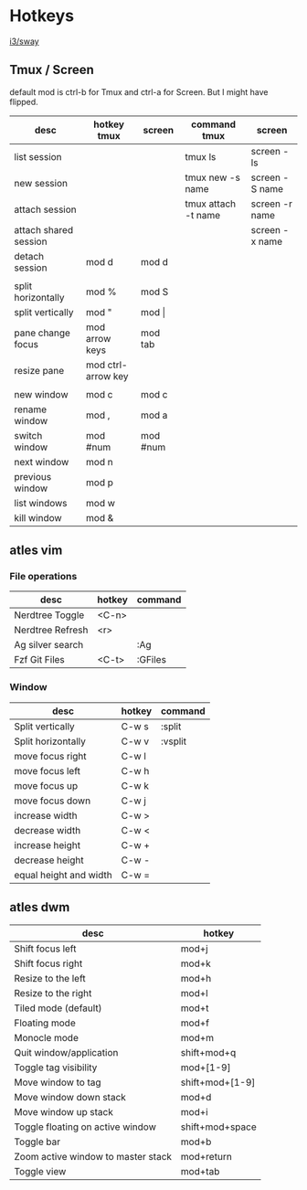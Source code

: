 # Hotkeys

[i3/sway](https://i3wm.org/docs/refcard.html)

## Tmux / Screen

default mod is ctrl-b for Tmux and ctrl-a for Screen. But I might have flipped.

| desc                  | hotkey tmux        | screen     | command tmux        | screen                |
| --------------------- | -------------------|----------- | --------------------|---------------------- |
| list session          |                    |            | tmux ls             | screen -ls            |
| new session           |                    |            | tmux new -s name    | screen -S name        |
| attach session        |                    |            | tmux attach -t name | screen -r name        |
| attach shared session |                    |            |                     | screen -x name        |
| detach session        | mod d              | mod d      |                     |                       |
|                       |                    |            |                     |                       |
| split horizontally    | mod %              | mod S      |                     |                       |
| split vertically      | mod "              | mod &#124; |                     |                       |
| pane change focus     | mod arrow keys     | mod tab    |                     |                       |
| resize pane           | mod ctrl-arrow key |            |                     |                       |
|                       |                    |            |                     |                       |
| new window            | mod c              | mod c      |                     |                       |
| rename window         | mod ,              | mod a      |                     |                       |
| switch window         | mod #num           | mod #num   |                     |                       |
| next window           | mod n              |            |                     |                       |
| previous window       | mod p              |            |                     |                       |
| list windows          | mod w              |            |                     |                       |
| kill window           | mod &              |            |                     |                       |

## atles vim

### File operations

| desc                 | hotkey   | command  |
| -------------------- | -------- | -------- |
| Nerdtree Toggle      | \<C-n\>  |          |
| Nerdtree Refresh     | \<r\>    |          |
| Ag silver search     |          | :Ag      |
| Fzf Git Files        | \<C-t\>  | :GFiles  |

### Window

| desc                   | hotkey           | command  |
| ---------------------- | ---------------- | -------- |
| Split vertically       | C-w s            | :split   |
| Split horizontally     | C-w v            | :vsplit  |
| move focus right       | C-w l            |          |
| move focus left        | C-w h            |          |
| move focus up          | C-w k            |          |
| move focus down        | C-w j            |          |
| increase width         | C-w >            |          |
| decrease width         | C-w <            |          |
| increase height        | C-w +            |          |
| decrease height        | C-w -            |          |
| equal height and width | C-w =            |          |

## atles dwm

| desc                               | hotkey          |
| ---------------------------------- | --------------- |
| Shift focus left                   | mod+j           |
| Shift focus right                  | mod+k           |
| Resize to the left                 | mod+h           |
| Resize to the right                | mod+l           |
| Tiled mode (default)               | mod+t           |
| Floating mode                      | mod+f           |
| Monocle mode                       | mod+m           |
| Quit window/application            | shift+mod+q     |
| Toggle tag visibility              | mod+[1-9]       |
| Move window to tag                 | shift+mod+[1-9] |
| Move window down stack             | mod+d           |
| Move window up stack               | mod+i           |
| Toggle floating on active window   | shift+mod+space |
| Toggle bar                         | mod+b           |
| Zoom active window to master stack | mod+return      |
| Toggle view                        | mod+tab         |
